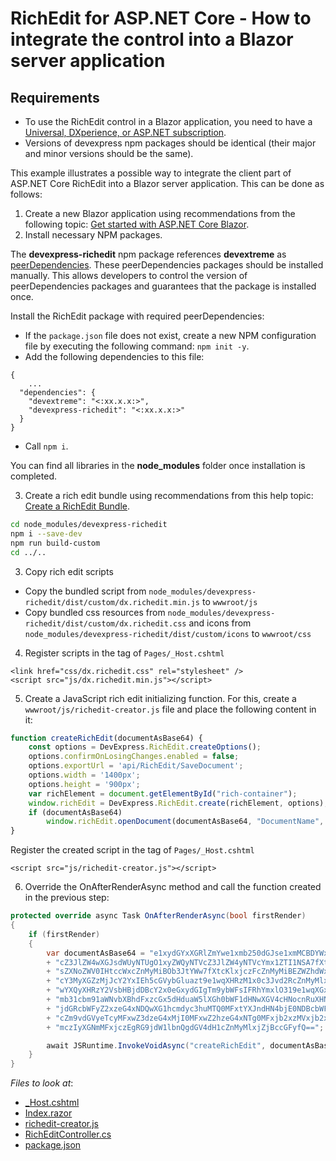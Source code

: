 # RichEdit for ASP.NET Core - How to integrate the control into a Blazor server application

## Requirements
- To use the RichEdit control in a Blazor application, you need to have a [Universal, DXperience, or ASP.NET subscription](https://www.devexpress.com/buy/net/).
- Versions of devexpress npm packages should be identical (their major and minor versions should be the same).
 
This example illustrates a possible way to integrate the client part of ASP.NET Core RichEdit into a Blazor server application. This can be done as follows:

1. Create a new Blazor application using recommendations from the following topic: [Get started with ASP.NET Core Blazor](https://docs.microsoft.com/en-us/aspnet/core/blazor/get-started?view=aspnetcore-3.1&tabs=visual-studio).
2. Install necessary NPM packages.
 
The **devexpress-richedit** npm package references **devextreme** as [peerDependencies](https://docs.npmjs.com/files/package.json#peerdependencies). These peerDependencies packages should be installed manually. This allows developers to control the version of peerDependencies packages and guarantees that the package is installed once.
 
Install the RichEdit package with required peerDependencies:
 
* If the ```package.json``` file does not exist, create a new NPM configuration file by executing the following command: ```npm init -y```.
* Add the following dependencies to this file:
```
{
    ...
  "dependencies": {
    "devextreme": "<:xx.x.x:>",
    "devexpress-richedit": "<:xx.x.x:>"
  }
}
```
* Call ```npm i```.

You can find all libraries in the **node_modules** folder once installation is completed.
 
3. Create a rich edit bundle using recommendations from this help topic: [Create a RichEdit Bundle](https://docs.devexpress.com/AspNetCore/401721/office-inspired-controls/get-started/richedit-bundle).

```bash
cd node_modules/devexpress-richedit
npm i --save-dev
npm run build-custom
cd ../..
```
 
3. Copy rich edit scripts
* Copy the bundled script from ```node_modules/devexpress-richedit/dist/custom/dx.richedit.min.js``` to ```wwwroot/js```
* Copy bundled css resources from ```node_modules/devexpress-richedit/dist/custom/dx.richedit.css``` and icons from ```node_modules/devexpress-richedit/dist/custom/icons``` to ```wwwroot/css```
 
4. Register scripts in the <head> tag of ```Pages/_Host.cshtml```
 
```
<link href="css/dx.richedit.css" rel="stylesheet" />
<script src="js/dx.richedit.min.js"></script>
```
 
5. Create a JavaScript rich edit initializing function. For this, create a ```wwwroot/js/richedit-creator.js``` file and place the following content in it:
 
```javascript
function createRichEdit(documentAsBase64) {
    const options = DevExpress.RichEdit.createOptions();
    options.confirmOnLosingChanges.enabled = false;
    options.exportUrl = 'api/RichEdit/SaveDocument';
    options.width = '1400px';
    options.height = '900px';
    var richElement = document.getElementById("rich-container");
    window.richEdit = DevExpress.RichEdit.create(richElement, options);
    if (documentAsBase64)
        window.richEdit.openDocument(documentAsBase64, "DocumentName", DevExpress.RichEdit.DocumentFormat.Rtf);
}
```
 
Register the created script in the <head> tag of ```Pages/_Host.cshtml```
 
```
<script src="js/richedit-creator.js"></script>
```

6. Override the OnAfterRenderAsync method and call the function created in the previous step:

```csharp
protected override async Task OnAfterRenderAsync(bool firstRender)
{
	if (firstRender)
	{
		var documentAsBase64 = "e1xydGYxXGRlZmYwe1xmb250dGJse1xmMCBDYWxpYnJpO319e1xjb2xvcnRibCA7XHJlZDB"
		+ "cZ3JlZW4wXGJsdWUyNTUgO1xyZWQyNTVcZ3JlZW4yNTVcYmx1ZTI1NSA7fXtcKlxkZWZjaHAgXGZzMjJ9e1xzdHl"
		+ "sZXNoZWV0IHtccWxcZnMyMiBOb3JtYWw7fXtcKlxjczFcZnMyMiBEZWZhdWx0IFBhcmFncmFwaCBGb250O317XCp"
		+ "cY3MyXGZzMjJcY2YxIEh5cGVybGluazt9e1wqXHRzM1x0c3Jvd2RcZnMyMlxxbFx0c3ZlcnRhbHRcdHNjZWxsY2J"
		+ "wYXQyXHRzY2VsbHBjdDBcY2x0eGxydGIgTm9ybWFsIFRhYmxlO319e1wqXGxpc3RvdmVycmlkZXRhYmxlfXtcaW5"
		+ "mb31cbm91aWNvbXBhdFxzcGx5dHduaW5lXGh0bWF1dHNwXGV4cHNocnRuXHNwbHRwZ3BhclxkZWZ0YWI3MjBcc2V"
		+ "jdGRcbWFyZ2xzeG4xNDQwXG1hcmdyc3huMTQ0MFxtYXJndHN4bjE0NDBcbWFyZ2JzeG4xNDQwXGhlYWRlcnk3MjB"
		+ "cZm9vdGVyeTcyMFxwZ3dzeG4xMjI0MFxwZ2hzeG4xNTg0MFxjb2xzMVxjb2xzeDcyMFxwYXJkXHBsYWluXHFse1x"
		+ "mczIyXGNmMFxjczEgRG9jdW1lbnQgdGV4dH1cZnMyMlxjZjBccGFyfQ==";

		await JSRuntime.InvokeVoidAsync("createRichEdit", documentAsBase64);
	}
}
```

<!-- default file list -->
*Files to look at*:

* [_Host.cshtml](./CS/Pages/_Host.cshtml)
* [Index.razor](./CS/Pages/Index.razor)
* [richedit-creator.js](./CS/wwwroot/js/richedit-creator.js)
* [RichEditController.cs](./CS/Controllers/RichEditController.cs)
* [package.json](./CS/package.json)
<!-- default file list end -->